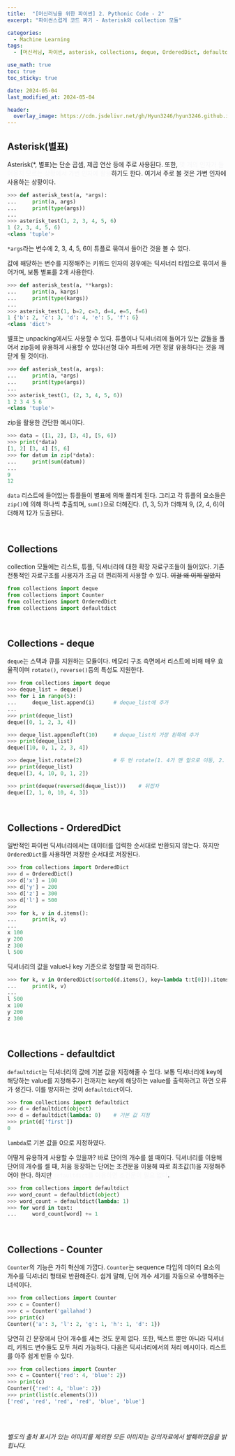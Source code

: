 ```yaml
---
title:  "[머신러닝을 위한 파이썬] 2. Pythonic Code - 2"
excerpt: "파이썬스럽게 코드 짜기 - Asterisk와 collection 모듈"

categories:
  - Machine Learning
tags:
  - [머신러닝, 파이썬, asterisk, collections, deque, OrderedDict, defaultdict, Counter]

use_math: true
toc: true
toc_sticky: true

date: 2024-05-04
last_modified_at: 2024-05-04

header:
  overlay_image: https://cdn.jsdelivr.net/gh/Hyun3246/hyun3246.github.io@master/image/overlay image/Python for machine learning.png
---
```

## Asterisk(별표)
Asterisk(*, 별표)는 단순 곱셈, 제곱 연산 등에 주로 사용된다. 또한, <span style="color:#F5F5F7">몇 개의 인자가 들어올지 모르는 상황에서 가변 인자에 활용</span>하기도 한다. 여기서 주로 볼 것은 가변 인자에 사용하는 상황이다.

```python
>>> def asterisk_test(a, *args):
...     print(a, args)
...     print(type(args))
... 
>>> asterisk_test(1, 2, 3, 4, 5, 6)
1 (2, 3, 4, 5, 6)
<class 'tuple'>
```

`*args`라는 변수에 2, 3, 4, 5, 6이 튜플로 묶여서 들어간 것을 볼 수 있다.

값에 해당하는 변수를 지정해주는 키워드 인자의 경우에는 딕셔너리 타입으로 묶여서 들어가며, 보통 별표를 2개 사용한다.

```python
>>> def asterisk_test(a, **kargs):
...     print(a, kargs)
...     print(type(kargs))
... 
>>> asterisk_test(1, b=2, c=3, d=4, e=5, f=6)
1 {'b': 2, 'c': 3, 'd': 4, 'e': 5, 'f': 6}
<class 'dict'>
```

별표는 unpacking에서도 사용할 수 있다. 튜플이나 딕셔너리에 들어가 있는 값들을 풀어서 zip등에 유용하게 사용할 수 있다(선형 대수 파트에 가면 정말 유용하다는 것을 깨닫게 될 것이다).

```python
>>> def asterisk_test(a, args):
...     print(a, *args)
...     print(type(args))
... 
>>> asterisk_test(1, (2, 3, 4, 5, 6))
1 2 3 4 5 6
<class 'tuple'>
```

zip을 활용한 간단한 예시이다.

```python
>>> data = ([1, 2], [3, 4], [5, 6])
>>> print(*data)
[1, 2] [3, 4] [5, 6]
>>> for datum in zip(*data):
...     print(sum(datum))
... 
9
12
```

`data` 리스트에 들어있는 튜플들이 별표에 의해 풀리게 된다. 그리고 각 튜플의 요소들은 `zip()`에 의해 하나씩 추출되며, `sum()`으로 더해진다. (1, 3, 5)가 더해져 9, (2, 4, 6)이 더해져 12가 도출된다.

<br/>

## Collections
collection 모듈에는 리스트, 튜플, 딕셔너리에 대한 확장 자료구조들이 들어있다. 기존 전통적인 자료구조를 사용자가 조금 더 편리하게 사용할 수 있다. ~~이걸 왜 이제 알았지~~

```python
from collections import deque
from collections import Counter
from collections import OrderedDict
from collections import defaultdict
```

<br/>

## Collections - deque
`deque`는 스택과 큐를 지원하는 모듈이다. 메모리 구조 측면에서 리스트에 비해 매우 효율적이며 `rotate()`, `reverse()`등의 특성도 지원한다.

```python
>>> from collections import deque
>>> deque_list = deque()
>>> for i in range(5):
...     deque_list.append(i)      # deque_list에 추가
... 
>>> print(deque_list)
deque([0, 1, 2, 3, 4])

>>> deque_list.appendleft(10)     # deque_list의 가장 왼쪽에 추가
>>> print(deque_list)
deque([10, 0, 1, 2, 3, 4])

>>> deque_list.rotate(2)          # 두 번 rotate(1. 4가 맨 앞으로 이동, 2. 3이 맨 앞으로 이동)
>>> print(deque_list)
deque([3, 4, 10, 0, 1, 2])

>>> print(deque(reversed(deque_list)))    # 뒤집자
deque([2, 1, 0, 10, 4, 3])
```

<br/>

## Collections - OrderedDict
일반적인 파이썬 딕셔너리에서는 데이터를 입력한 순서대로 반환되지 않는다. 하지만 `OrderedDict`를 사용하면 저장한 순서대로 저장된다.

```python
>>> from collections import OrderedDict
>>> d = OrderedDict()
>>> d['x'] = 100
>>> d['y'] = 200
>>> d['z'] = 300
>>> d['l'] = 500
>>> 
>>> for k, v in d.items():
...     print(k, v)
... 
x 100
y 200
z 300
l 500
```

딕셔너리의 값을 value나 key 기준으로 정렬할 때 편리하다.

```python
>>> for k, v in OrderedDict(sorted(d.items(), key=lambda t:t[0])).items():
...     print(k, v)
... 
l 500
x 100
y 200
z 300
```

<br/>

## Collections - defaultdict
`defaultdict`는 딕셔너리의 값에 기본 값을 지정해줄 수 있다. 보통 딕셔너리에 key에 해당하는 value를 지정해주기 전까지는 key에 해당하는 value를 출력하려고 하면 오류가 생긴다. 이를 방지하는 것이 `defaultdict`이다.

```python
>>> from collections import defaultdict
>>> d = defaultdict(object)
>>> d = defaultdict(lambda: 0)    # 기본 값 지정
>>> print(d['first'])
0
```
`lambda`로 기본 값을 0으로 지정하였다.

어떻게 유용하게 사용할 수 있을까? 바로 단어의 개수를 셀 때이다. 딕셔너리를 이용해 단어의 개수를 셀 때, 처음 등장하는 단어는 조건문을 이용해 따로 최초값(1)을 지정해주어야 한다. 하지만 <span style="color:#F5F5F7">`defaultdict`를 이용하면 조건문이 필요 없다</span>.

```python
>>> from collections import defaultdict
>>> word_count = defaultdict(object)
>>> word_count = defaultdict(lambda: 1)
>>> for word in text:
...     word_count[word] += 1
```

<br/>

## Collections - Counter
`Counter`의 기능은 가히 혁신에 가깝다. `Counter`는 sequence 타입의 데이터 요소의 개수를 딕셔너리 형태로 반환해준다. 쉽게 말해, 단어 개수 세기를 자동으로 수행해주는 녀석이다.

```python
>>> from collections import Counter
>>> c = Counter()
>>> c = Counter('gallahad')
>>> print(c)
Counter({'a': 3, 'l': 2, 'g': 1, 'h': 1, 'd': 1})
```

당연히 긴 문장에서 단어 개수를 세는 것도 문제 없다. 또한, 텍스트 뿐만 아니라 딕셔너리, 키워드 변수들도 모두 처리 가능하다. 다음은 딕셔너리에서의 처리 예시이다. 리스트를 아주 쉽게 만들 수 있다.

```python
>>> from collections import Counter
>>> c = Counter({'red': 4, 'blue': 2})
>>> print(c)
Counter({'red': 4, 'blue': 2})
>>> print(list(c.elements()))
['red', 'red', 'red', 'red', 'blue', 'blue']
```

<br/>
<br/>

*별도의 출처 표시가 있는 이미지를 제외한 모든 이미지는 강의자료에서 발췌하였음을 밝힙니다.*